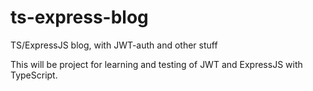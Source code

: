 # ts-express-blog
TS/ExpressJS blog, with JWT-auth and other stuff

This will be project for learning and testing of JWT and ExpressJS with TypeScript.
